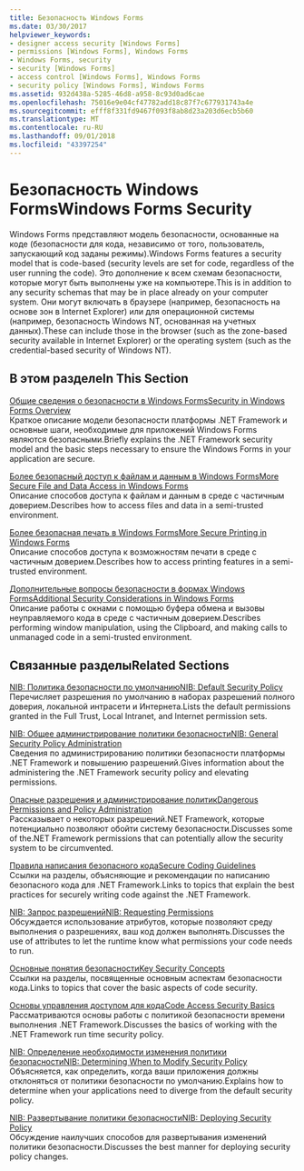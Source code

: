 ```yaml
---
title: Безопасность Windows Forms
ms.date: 03/30/2017
helpviewer_keywords:
- designer access security [Windows Forms]
- permissions [Windows Forms], Windows Forms
- Windows Forms, security
- security [Windows Forms]
- access control [Windows Forms], Windows Forms
- security policy [Windows Forms], Windows Forms
ms.assetid: 932d438a-5285-46d8-a958-8c93d0ad6cae
ms.openlocfilehash: 75016e9e04cf47782add18c87f7c677931743a4e
ms.sourcegitcommit: efff8f331fd9467f093f8ab8d23a203d6ecb5b60
ms.translationtype: MT
ms.contentlocale: ru-RU
ms.lasthandoff: 09/01/2018
ms.locfileid: "43397254"
---
```

# <a name="windows-forms-security"></a><span data-ttu-id="00f16-102">Безопасность Windows Forms</span><span class="sxs-lookup"><span data-stu-id="00f16-102">Windows Forms Security</span></span>
<span data-ttu-id="00f16-103">Windows Forms представляют модель безопасности, основанные на коде (безопасности для кода, независимо от того, пользователь, запускающий код заданы режимы).</span><span class="sxs-lookup"><span data-stu-id="00f16-103">Windows Forms features a security model that is code-based (security levels are set for code, regardless of the user running the code).</span></span> <span data-ttu-id="00f16-104">Это дополнение к всем схемам безопасности, которые могут быть выполнены уже на компьютере.</span><span class="sxs-lookup"><span data-stu-id="00f16-104">This is in addition to any security schemas that may be in place already on your computer system.</span></span> <span data-ttu-id="00f16-105">Они могут включать в браузере (например, безопасность на основе зон в Internet Explorer) или для операционной системы (например, безопасность Windows NT, основанная на учетных данных).</span><span class="sxs-lookup"><span data-stu-id="00f16-105">These can include those in the browser (such as the zone-based security available in Internet Explorer) or the operating system (such as the credential-based security of Windows NT).</span></span>  
  
## <a name="in-this-section"></a><span data-ttu-id="00f16-106">В этом разделе</span><span class="sxs-lookup"><span data-stu-id="00f16-106">In This Section</span></span>  
 [<span data-ttu-id="00f16-107">Общие сведения о безопасности в Windows Forms</span><span class="sxs-lookup"><span data-stu-id="00f16-107">Security in Windows Forms Overview</span></span>](../../../docs/framework/winforms/security-in-windows-forms-overview.md)  
 <span data-ttu-id="00f16-108">Краткое описание модели безопасности платформы .NET Framework и основные шаги, необходимые для приложений Windows Forms являются безопасными.</span><span class="sxs-lookup"><span data-stu-id="00f16-108">Briefly explains the .NET Framework security model and the basic steps necessary to ensure the Windows Forms in your application are secure.</span></span>  
  
 [<span data-ttu-id="00f16-109">Более безопасный доступ к файлам и данным в Windows Forms</span><span class="sxs-lookup"><span data-stu-id="00f16-109">More Secure File and Data Access in Windows Forms</span></span>](../../../docs/framework/winforms/more-secure-file-and-data-access-in-windows-forms.md)  
 <span data-ttu-id="00f16-110">Описание способов доступа к файлам и данным в среде с частичным доверием.</span><span class="sxs-lookup"><span data-stu-id="00f16-110">Describes how to access files and data in a semi-trusted environment.</span></span>  
  
 [<span data-ttu-id="00f16-111">Более безопасная печать в Windows Forms</span><span class="sxs-lookup"><span data-stu-id="00f16-111">More Secure Printing in Windows Forms</span></span>](../../../docs/framework/winforms/more-secure-printing-in-windows-forms.md)  
 <span data-ttu-id="00f16-112">Описание способов доступа к возможностям печати в среде с частичным доверием.</span><span class="sxs-lookup"><span data-stu-id="00f16-112">Describes how to access printing features in a semi-trusted environment.</span></span>  
  
 [<span data-ttu-id="00f16-113">Дополнительные вопросы безопасности в формах Windows Forms</span><span class="sxs-lookup"><span data-stu-id="00f16-113">Additional Security Considerations in Windows Forms</span></span>](../../../docs/framework/winforms/additional-security-considerations-in-windows-forms.md)  
 <span data-ttu-id="00f16-114">Описание работы с окнами с помощью буфера обмена и вызовы неуправляемого кода в среде с частичным доверием.</span><span class="sxs-lookup"><span data-stu-id="00f16-114">Describes performing window manipulation, using the Clipboard, and making calls to unmanaged code in a semi-trusted environment.</span></span>  
  
## <a name="related-sections"></a><span data-ttu-id="00f16-115">Связанные разделы</span><span class="sxs-lookup"><span data-stu-id="00f16-115">Related Sections</span></span>  
 [<span data-ttu-id="00f16-116">NIB: Политика безопасности по умолчанию</span><span class="sxs-lookup"><span data-stu-id="00f16-116">NIB: Default Security Policy</span></span>](https://msdn.microsoft.com/library/2c086873-0894-4f4d-8f7e-47427c1a3b55)  
 <span data-ttu-id="00f16-117">Перечисляет разрешения по умолчанию в наборах разрешений полного доверия, локальной интрасети и Интернета.</span><span class="sxs-lookup"><span data-stu-id="00f16-117">Lists the default permissions granted in the Full Trust, Local Intranet, and Internet permission sets.</span></span>  
  
 [<span data-ttu-id="00f16-118">NIB: Общее администрирование политики безопасности</span><span class="sxs-lookup"><span data-stu-id="00f16-118">NIB: General Security Policy Administration</span></span>](https://msdn.microsoft.com/library/5121fe35-f0e3-402c-94ab-4f35b0a87b4b)  
 <span data-ttu-id="00f16-119">Сведения по администрированию политики безопасности платформы .NET Framework и повышению разрешений.</span><span class="sxs-lookup"><span data-stu-id="00f16-119">Gives information about the administering the .NET Framework security policy and elevating permissions.</span></span>  
  
 [<span data-ttu-id="00f16-120">Опасные разрешения и администрирование политик</span><span class="sxs-lookup"><span data-stu-id="00f16-120">Dangerous Permissions and Policy Administration</span></span>](../../../docs/framework/misc/dangerous-permissions-and-policy-administration.md)  
 <span data-ttu-id="00f16-121">Рассказывает о некоторых разрешений.NET Framework, которые потенциально позволяют обойти систему безопасности.</span><span class="sxs-lookup"><span data-stu-id="00f16-121">Discusses some of the.NET Framework permissions that can potentially allow the security system to be circumvented.</span></span>  
  
 [<span data-ttu-id="00f16-122">Правила написания безопасного кода</span><span class="sxs-lookup"><span data-stu-id="00f16-122">Secure Coding Guidelines</span></span>](../../../docs/standard/security/secure-coding-guidelines.md)  
 <span data-ttu-id="00f16-123">Ссылки на разделы, объясняющие и рекомендации по написанию безопасного кода для .NET Framework.</span><span class="sxs-lookup"><span data-stu-id="00f16-123">Links to topics that explain the best practices for securely writing code against the .NET Framework.</span></span>  
  
 [<span data-ttu-id="00f16-124">NIB: Запрос разрешений</span><span class="sxs-lookup"><span data-stu-id="00f16-124">NIB: Requesting Permissions</span></span>](https://msdn.microsoft.com/library/0447c49d-8cba-45e4-862c-ff0b59bebdc2)  
 <span data-ttu-id="00f16-125">Обсуждается использование атрибутов, которые позволяют среду выполнения о разрешениях, ваш код должен выполнять.</span><span class="sxs-lookup"><span data-stu-id="00f16-125">Discusses the use of attributes to let the runtime know what permissions your code needs to run.</span></span>  
  
 [<span data-ttu-id="00f16-126">Основные понятия безопасности</span><span class="sxs-lookup"><span data-stu-id="00f16-126">Key Security Concepts</span></span>](../../../docs/standard/security/key-security-concepts.md)  
 <span data-ttu-id="00f16-127">Ссылки на разделы, посвященные основным аспектам безопасности кода.</span><span class="sxs-lookup"><span data-stu-id="00f16-127">Links to topics that cover the basic aspects of code security.</span></span>  
  
 [<span data-ttu-id="00f16-128">Основы управления доступом для кода</span><span class="sxs-lookup"><span data-stu-id="00f16-128">Code Access Security Basics</span></span>](../../../docs/framework/misc/code-access-security-basics.md)  
 <span data-ttu-id="00f16-129">Рассматриваются основы работы с политикой безопасности времени выполнения .NET Framework.</span><span class="sxs-lookup"><span data-stu-id="00f16-129">Discusses the basics of working with the .NET Framework run time security policy.</span></span>  
  
 [<span data-ttu-id="00f16-130">NIB: Определение необходимости изменения политики безопасности</span><span class="sxs-lookup"><span data-stu-id="00f16-130">NIB: Determining When to Modify Security Policy</span></span>](https://msdn.microsoft.com/library/af749b17-e461-409d-84b9-a3d44789db16)  
 <span data-ttu-id="00f16-131">Объясняется, как определить, когда ваши приложения должны отклоняться от политики безопасности по умолчанию.</span><span class="sxs-lookup"><span data-stu-id="00f16-131">Explains how to determine when your applications need to diverge from the default security policy.</span></span>  
  
 [<span data-ttu-id="00f16-132">NIB: Развертывание политики безопасности</span><span class="sxs-lookup"><span data-stu-id="00f16-132">NIB: Deploying Security Policy</span></span>](https://msdn.microsoft.com/library/f936c1e5-033b-4bd9-a3bd-a39ba733a681)  
 <span data-ttu-id="00f16-133">Обсуждение наилучших способов для развертывания изменений политики безопасности.</span><span class="sxs-lookup"><span data-stu-id="00f16-133">Discusses the best manner for deploying security policy changes.</span></span>
